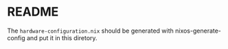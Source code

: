 # README

The `hardware-configuration.nix` should be generated with nixos-generate-config and put it in this diretory.
